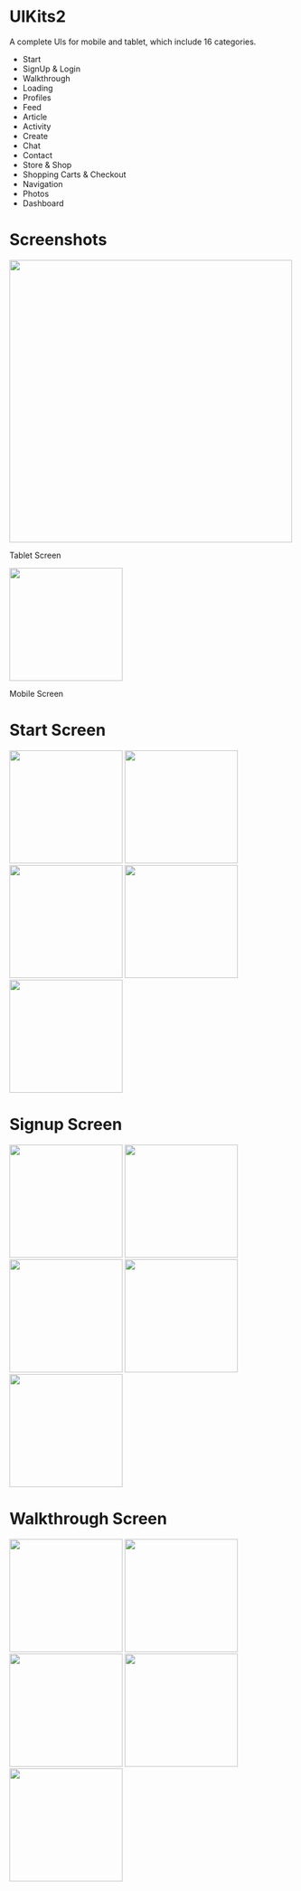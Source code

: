 # UIKits2 

A complete UIs for mobile and tablet, which include 16 categories.

 * Start
 * SignUp & Login
 * Walkthrough
 * Loading
 * Profiles
 * Feed
 * Article
 * Activity
 * Create
 * Chat
 * Contact
 * Store & Shop
 * Shopping Carts & Checkout
 * Navigation
 * Photos
 * Dashboard

# Screenshots

<img src="https://raw.githubusercontent.com/anoochit/uikits/master/screenshot/screenshot_01.png" width="500">

Tablet Screen

<img src="https://raw.githubusercontent.com/anoochit/uikits/master/screenshot/screenshot_02.png" width="200">

Mobile Screen


# Start Screen

<img src="https://raw.githubusercontent.com/anoochit/uikits/master/screenshot/screenshot_start01.png" width="200"> <img src="https://raw.githubusercontent.com/anoochit/uikits/master/screenshot/screenshot_start02.png" width="200"> <img src="https://raw.githubusercontent.com/anoochit/uikits/master/screenshot/screenshot_start03.png" width="200"> <img src="https://raw.githubusercontent.com/anoochit/uikits/master/screenshot/screenshot_start04.png" width="200"> <img src="https://raw.githubusercontent.com/anoochit/uikits/master/screenshot/screenshot_start05.png" width="200">

# Signup Screen

<img src="https://raw.githubusercontent.com/anoochit/uikits/master/screenshot/screenshot_signup01.png" width="200"> <img src="https://raw.githubusercontent.com/anoochit/uikits/master/screenshot/screenshot_signup02.png" width="200"> <img src="https://raw.githubusercontent.com/anoochit/uikits/master/screenshot/screenshot_signup03.png" width="200"> <img src="https://raw.githubusercontent.com/anoochit/uikits/master/screenshot/screenshot_signup04.png" width="200"> <img src="https://raw.githubusercontent.com/anoochit/uikits/master/screenshot/screenshot_signup05.png" width="200">

# Walkthrough Screen

<img src="https://raw.githubusercontent.com/anoochit/uikits/master/screenshot/screenshot_walkthrough01.png" width="200"> <img src="https://raw.githubusercontent.com/anoochit/uikits/master/screenshot/screenshot_walkthrough02.png" width="200"> <img src="https://raw.githubusercontent.com/anoochit/uikits/master/screenshot/screenshot_walkthrough03.png" width="200"> <img src="https://raw.githubusercontent.com/anoochit/uikits/master/screenshot/screenshot_walkthrough04.png" width="200"> <img src="https://raw.githubusercontent.com/anoochit/uikits/master/screenshot/screenshot_walkthrough05.png" width="200">